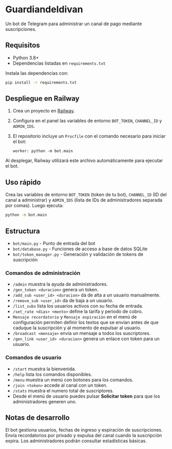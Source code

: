# Guardiandeldivan
Un bot de Telegram para administrar un canal de pago mediante suscripciones.

## Requisitos

- Python 3.8+
- Dependencias listadas en `requirements.txt`

Instala las dependencias con:

```bash
pip install -r requirements.txt
```

## Despliegue en Railway

1. Crea un proyecto en [Railway](https://railway.app/).
2. Configura en el panel las variables de entorno `BOT_TOKEN`, `CHANNEL_ID` y `ADMIN_IDS`.
3. El repositorio incluye un `Procfile` con el comando necesario para iniciar el bot:

   ```
   worker: python -m bot.main
   ```

Al desplegar, Railway utilizará este archivo automáticamente para ejecutar el bot.

## Uso rápido

Crea las variables de entorno `BOT_TOKEN` (token de tu bot), `CHANNEL_ID` (ID del canal a administrar) y `ADMIN_IDS` (lista de IDs de administradores separada por comas). Luego ejecuta:

```bash
python -m bot.main
```

## Estructura

- `bot/main.py` - Punto de entrada del bot
- `bot/database.py` - Funciones de acceso a base de datos SQLite
- `bot/token_manager.py` - Generación y validación de tokens de suscripción

### Comandos de administración

- `/admin` muestra la ayuda de administradores.
- `/gen_token <duracion>` genera un token.
- `/add_sub <user_id> <duracion>` da de alta a un usuario manualmente.
- `/remove_sub <user_id>` da de baja a un usuario.
- `/list_subs` lista los usuarios activos con su fecha de entrada.
- `/set_rate <dias> <monto>` define la tarifa y periodo de cobro.
- `Mensaje recordatorio` y `Mensaje expiración` en el menú de configuración permiten definir los textos que se envían antes de que caduque la suscripción y al momento de expulsar al usuario.
- `/broadcast <mensaje>` envía un mensaje a todos los suscriptores.
- `/gen_link <user_id> <duracion>` genera un enlace con token para un usuario.

### Comandos de usuario

- `/start` muestra la bienvenida.
- `/help` lista los comandos disponibles.
- `/menu` muestra un menú con botones para los comandos.
- `/join <token>` accede al canal con un token.
- `/stats` muestra el numero total de suscriptores.
- Desde el menú de usuario puedes pulsar **Solicitar token** para que los administradores generen uno.

## Notas de desarrollo

El bot gestiona usuarios, fechas de ingreso y expiración de suscripciones. Envía recordatorios por privado y expulsa del canal cuando la suscripción expira. Los administradores podrán consultar estadísticas básicas.
